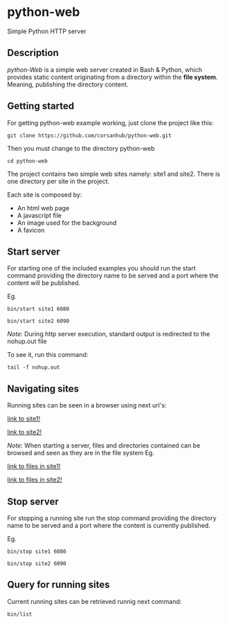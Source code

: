 # python-web
Simple Python HTTP server

## Description
*python-Web* is a simple web server created in Bash & Python, which provides static content originating from a directory within the **file system**. Meaning, publishing the directory content.

## Getting started
For getting python-web example working, just clone the project like this:
```
git clone https://github.com/corsanhub/python-web.git
```
Then you must change to the directory python-web
```
cd python-web
```

The project contains two simple web sites namely: site1 and site2. There is one directory per site in the project.

Each site is composed by:
* An html web page
* A javascript file
* An image used for the background
* A favicon 

## Start server
For starting one of the included examples you should run the start command providing the directory name to be served and a port where the content will be published.

Eg.
```
bin/start site1 6080

bin/start site2 6090
```

*Note:* During http server execution, standard output is redirected to the nohup.out file

To see it, run this command:
```
tail -f nohup.out
```

## Navigating sites
Running sites can be seen in a browser using next url's:

[link to site1!](http://localhost:6080)

[link to site2!](http://localhost:6090)

*Note:* When starting a server, files and directories contained can be browsed and seen as they are in the file system Eg.

[link to files in site1!](http://localhost:6080/files/)

[link to files in site2!](http://localhost:6090/files/)

## Stop server
For stopping a running site run the stop command providing the directory name to be served and a port where the content is currently published.

Eg.
```
bin/stop site1 6080

bin/stop site2 6090
```

## Query for running sites
Current running sites can be retrieved runnig next command:
```
bin/list
```